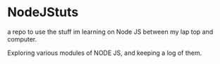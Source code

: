 # NodeJStuts
a repo to use the stuff im learning on Node JS between my lap top and computer.

Exploring various modules of NODE JS, and keeping a log of them.
